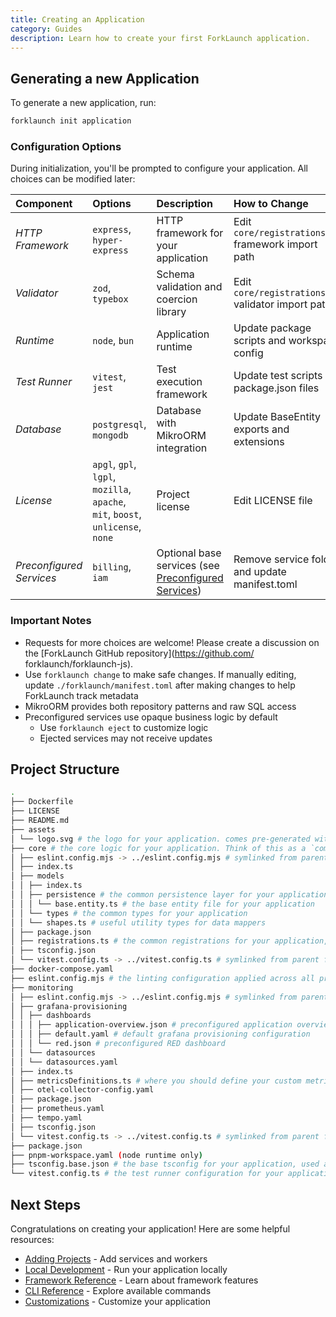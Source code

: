 ```yaml
---
title: Creating an Application
category: Guides
description: Learn how to create your first ForkLaunch application.
---
```


## Generating a new Application

To generate a new application, run:

```bash
forklaunch init application
```

### Configuration Options

During initialization, you'll be prompted to configure your application. All choices can be modified later:

| Component | Options | Description | How to Change |
| :-------- | :------- | :------------ | :------------- |
| _HTTP Framework_ | `express`, `hyper-express` | HTTP framework for your application | Edit `core/registrations.ts` framework import path |
| _Validator_ | `zod`, `typebox` | Schema validation and coercion library | Edit `core/registrations.ts` validator import path |
| _Runtime_ | `node`, `bun` | Application runtime | Update package scripts and workspace config |
| _Test Runner_ | `vitest`, `jest` | Test execution framework | Update test scripts in package.json files |
| _Database_ | `postgresql`, `mongodb` | Database with MikroORM integration | Update BaseEntity exports and extensions |
| _License_ | `apgl`, `gpl`, `lgpl`, `mozilla`, `apache`, `mit`, `boost`, `unlicense`, `none` | Project license | Edit LICENSE file |
| _Preconfigured Services_ | `billing`, `iam` | Optional base services (see [Preconfigured Services](/docs/preconfigured-services)) | Remove service folder and update manifest.toml |

### Important Notes

- Requests for more choices are welcome! Please create a discussion on the [ForkLaunch GitHub repository](https://github.com/
forklaunch/forklaunch-js).
- Use `forklaunch change` to make safe changes. If manually editing, update `./forklaunch/manifest.toml` after making changes to help ForkLaunch track metadata
- MikroORM provides both repository patterns and raw SQL access
- Preconfigured services use opaque business logic by default
  - Use `forklaunch eject` to customize logic
  - Ejected services may not receive updates

## Project Structure

```bash
.
├── Dockerfile
├── LICENSE
├── README.md
├── assets
│ └── logo.svg # the logo for your application. comes pre-generated with the forklaunch logo. Replace with your own
├── core # the core logic for your application. Think of this as a `common` or `shared` library
│ ├── eslint.config.mjs -> ../eslint.config.mjs # symlinked from parent for consistency
│ ├── index.ts
│ ├── models
│ │ ├── index.ts
│ │ ├── persistence # the common persistence layer for your application, defining base entities
│ │ │ └── base.entity.ts # the base entity file for your application
│ │ └── types # the common types for your application
│ │ └── shapes.ts # useful utility types for data mappers
│ ├── package.json
│ ├── registrations.ts # the common registrations for your application, defining component choices
│ ├── tsconfig.json
│ └── vitest.config.ts -> ../vitest.config.ts # symlinked from parent for consistency
├── docker-compose.yaml
├── eslint.config.mjs # the linting configuration applied across all projects in the application
├── monitoring
│ ├── eslint.config.mjs -> ../eslint.config.mjs # symlinked from parent for consistency
│ ├── grafana-provisioning
│ │ ├── dashboards
│ │ │ ├── application-overview.json # preconfigured application overview dashboard collecting basic correlated metrics, logs, and traces
│ │ │ ├── default.yaml # default grafana provisioning configuration
│ │ │ └── red.json # preconfigured RED dashboard
│ │ └── datasources
│ │ └── datasources.yaml
│ ├── index.ts
│ ├── metricsDefinitions.ts # where you should define your custom metrics
│ ├── otel-collector-config.yaml
│ ├── package.json
│ ├── prometheus.yaml
│ ├── tempo.yaml
│ ├── tsconfig.json
│ └── vitest.config.ts -> ../vitest.config.ts # symlinked from parent for consistency
├── package.json
├── pnpm-workspace.yaml (node runtime only)
├── tsconfig.base.json # the base tsconfig for your application, used across all projects
└── vitest.config.ts # the test runner configuration for your application, used across all projects
```

## Next Steps

Congratulations on creating your application! Here are some helpful resources:

- [Adding Projects](/docs/adding-projects) - Add services and workers
- [Local Development](/docs/local-development) - Run your application locally
- [Framework Reference](/docs/framework) - Learn about framework features
- [CLI Reference](/docs/cli) - Explore available commands
- [Customizations](/docs/customizations) - Customize your application
<!-- - [Deployment](/docs/deployment) - Deploy your application -->

